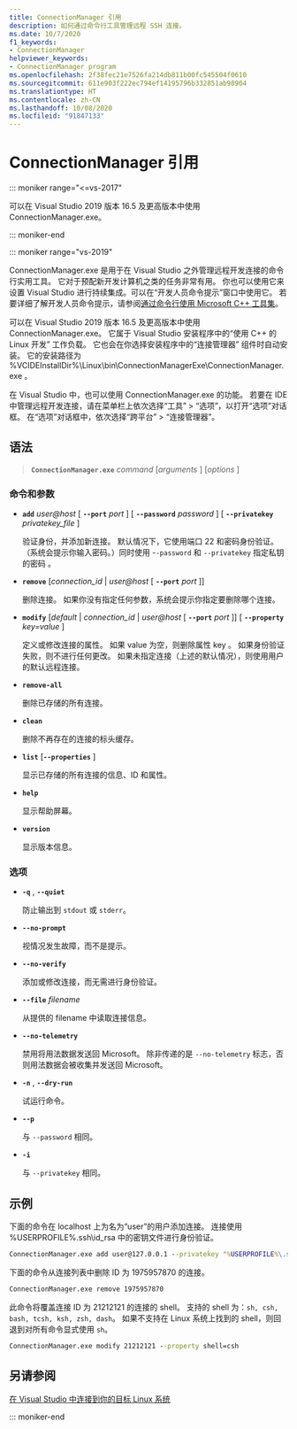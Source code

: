 ```yaml
---
title: ConnectionManager 引用
description: 如何通过命令行工具管理远程 SSH 连接。
ms.date: 10/7/2020
f1_keywords:
- ConnectionManager
helpviewer_keywords:
- ConnectionManager program
ms.openlocfilehash: 2f38fec21e7526fa214db811b00fc545504f0610
ms.sourcegitcommit: 611e903f222ec794ef14195796b332851ab98904
ms.translationtype: HT
ms.contentlocale: zh-CN
ms.lasthandoff: 10/08/2020
ms.locfileid: "91847133"
---
```

# <a name="connectionmanager-reference"></a>ConnectionManager 引用

::: moniker range="<=vs-2017"

可以在 Visual Studio 2019 版本 16.5 及更高版本中使用 ConnectionManager.exe。

::: moniker-end

::: moniker range="vs-2019"

ConnectionManager.exe 是用于在 Visual Studio 之外管理远程开发连接的命令行实用工具。 它对于预配新开发计算机之类的任务非常有用。 你也可以使用它来设置 Visual Studio 进行持续集成。可以在“开发人员命令提示”窗口中使用它。 若要详细了解开发人员命令提示，请参阅[通过命令行使用 Microsoft C++ 工具集](../build/building-on-the-command-line.md)。

可以在 Visual Studio 2019 版本 16.5 及更高版本中使用 ConnectionManager.exe。 它属于 Visual Studio 安装程序中的“使用 C++ 的 Linux 开发”  工作负载。 它也会在你选择安装程序中的“连接管理器”  组件时自动安装。 它的安装路径为 %VCIDEInstallDir%\\Linux\\bin\\ConnectionManagerExe\\ConnectionManager.exe  。

在 Visual Studio 中，也可以使用 ConnectionManager.exe 的功能。 若要在 IDE 中管理远程开发连接，请在菜单栏上依次选择“工具” > “选项”，以打开“选项”对话框。 在“选项”对话框中，依次选择“跨平台” > “连接管理器”。

## <a name="syntax"></a>语法

> **`ConnectionManager.exe`** *command* \[*arguments* ] \[*options* ]

### <a name="commands-and-arguments"></a>命令和参数

- **`add`** *user\@host* \[ **`--port`** *port* ] \[ **`--password`** *password* ] \[ **`--privatekey`** *privatekey_file* ]

  验证身份，并添加新连接。 默认情况下，它使用端口 22 和密码身份验证。 （系统会提示你输入密码。）同时使用 -`-password` 和 `--privatekey` 指定私钥的密码 。

- **`remove`** \[*connection_id* \| *user\@host* \[ **`--port`** *port* ]]

  删除连接。 如果你没有指定任何参数，系统会提示你指定要删除哪个连接。
  
- **`modify`** \[*default* \| *connection_id* \| *user\@host* \[ **`--port`** *port* ]] \[ **`--property`** *key=value* ]

  定义或修改连接的属性。
  如果 value 为空，则删除属性 key 。
  如果身份验证失败，则不进行任何更改。
  如果未指定连接（上述的默认情况），则使用用户的默认远程连接。

- **`remove-all`**

  删除已存储的所有连接。
  
- **`clean`**

  删除不再存在的连接的标头缓存。 

- **`list`** \[**`--properties`** ]

  显示已存储的所有连接的信息、ID 和属性。 

- **`help`**

  显示帮助屏幕。

- **`version`**

  显示版本信息。

### <a name="options"></a>选项

- **`-q`** , **`--quiet`**

  防止输出到 `stdout` 或 `stderr`。

- **`--no-prompt`**

  视情况发生故障，而不是提示。

- **`--no-verify`**

  添加或修改连接，而无需进行身份验证。

- **`--file`** *filename*

  从提供的 filename  中读取连接信息。

- **`--no-telemetry`**

  禁用将用法数据发送回 Microsoft。 除非传递的是 `--no-telemetry` 标志，否则用法数据会被收集并发送回 Microsoft。  

- **`-n`** , **`--dry-run`**

  试运行命令。
 
- **`--p`**

  与 `--password` 相同。

- **`-i`**

  与 `--privatekey` 相同。

## <a name="examples"></a>示例

下面的命令在 localhost 上为名为“user”的用户添加连接。 连接使用 %USERPROFILE%\.ssh\id_rsa  中的密钥文件进行身份验证。

```cmd
ConnectionManager.exe add user@127.0.0.1 --privatekey "%USERPROFILE%\.ssh\id_rsa"
```

下面的命令从连接列表中删除 ID 为 1975957870 的连接。

```cmd
ConnectionManager.exe remove 1975957870
```

此命令将覆盖连接 ID 为 21212121 的连接的 shell。 支持的 shell 为：`sh, csh, bash, tcsh, ksh, zsh, dash`。 如果不支持在 Linux 系统上找到的 shell，则回退到对所有命令显式使用 `sh`。

```cmd
ConnectionManager.exe modify 21212121 --property shell=csh
```

## <a name="see-also"></a>另请参阅

[在 Visual Studio 中连接到你的目标 Linux 系统](connect-to-your-remote-linux-computer.md)

::: moniker-end